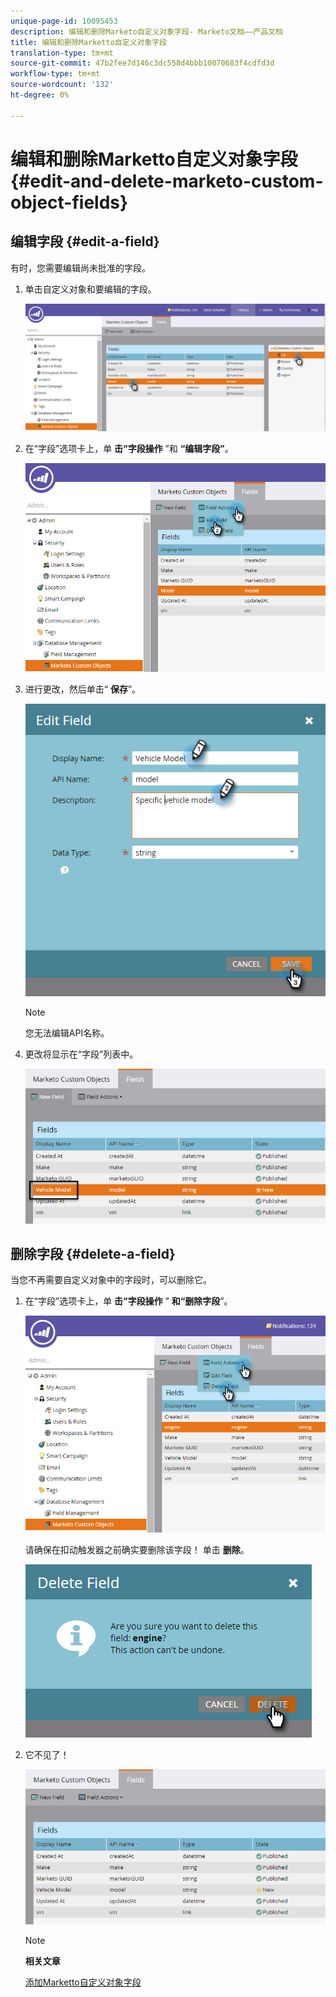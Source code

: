 ```yaml
---
unique-page-id: 10095453
description: 编辑和删除Marketo自定义对象字段- Marketo文档——产品文档
title: 编辑和删除Marketto自定义对象字段
translation-type: tm+mt
source-git-commit: 47b2fee7d146c3dc558d4bbb10070683f4cdfd3d
workflow-type: tm+mt
source-wordcount: '132'
ht-degree: 0%

---
```



# 编辑和删除Marketto自定义对象字段 {#edit-and-delete-marketo-custom-object-fields}

## 编辑字段 {#edit-a-field}

有时，您需要编辑尚未批准的字段。

1. 单击自定义对象和要编辑的字段。

   ![](assets/image2015-10-2-10-3a55-3a1.png)

1. 在“字段”选项卡上，单 **击“字段操作** ”和 **“编辑字段”**。

   ![](assets/image2015-10-2-10-3a53-3a26.png)

1. 进行更改，然后单击“ **保存**”。

   ![](assets/image2015-10-2-10-3a58-3a56.png)

   >[!NOTE]
   >
   >您无法编辑API名称。

1. 更改将显示在“字段”列表中。

   ![](assets/image2015-10-2-11-3a1-3a13.png)

## 删除字段 {#delete-a-field}

当您不再需要自定义对象中的字段时，可以删除它。

1. 在“字段”选项卡上，单 **击“字段操作** ” **和“删除字段**”。

   ![](assets/image2015-10-2-11-3a11-3a20.png)

   请确保在扣动触发器之前确实要删除该字段！ 单击 **删除**。

   ![](assets/image2015-10-2-11-3a14-3a5.png)

1. 它不见了！

   ![](assets/image2015-10-2-11-3a15-3a48.png)

   >[!NOTE]
   >
   >**相关文章**
   >
   >
   >[添加Marketto自定义对象字段](add-marketo-custom-object-fields.md)

